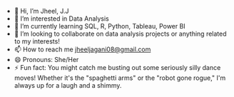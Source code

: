 - 👋 Hi, I’m Jheel, J.J
- 👀 I’m interested in Data Analysis
- 🌱 I’m currently learning SQL, R, Python, Tableau, Power BI
- 💞️ I’m looking to collaborate on data analysis projects or anything related to my interests!
- 📫 How to reach me jheeljagani08@gmail.com
- 😄 Pronouns: She/Her
- ⚡ Fun fact: You might catch me busting out some seriously silly dance moves! Whether it's the "spaghetti arms" or the "robot gone rogue," I'm always up for a laugh and a shimmy.    
